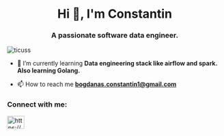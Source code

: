 <h1 align="center">Hi 👋, I'm Constantin</h1>
<h3 align="center">A passionate software data engineer.</h3>

<p align="left"> <img src="https://komarev.com/ghpvc/?username=ticuss&label=Profile%20views&color=0e75b6&style=flat" alt="ticuss" /> </p>

- 🌱 I’m currently learning **Data engineering stack like airflow and spark. Also learning Golang.**

- 📫 How to reach me **bogdanas.constantin1@gmail.com**

<h3 align="left">Connect with me:</h3>
<p align="left">
<a href="https://linkedin.com/in/https://www.linkedin.com/in/constantin-bogdanas-3581221b3/" target="blank"><img align="center" src="https://raw.githubusercontent.com/rahuldkjain/github-profile-readme-generator/master/src/images/icons/Social/linked-in-alt.svg" alt="https://www.linkedin.com/in/constantin-bogdanas-3581221b3/" height="30" width="40" /></a>
</p>

